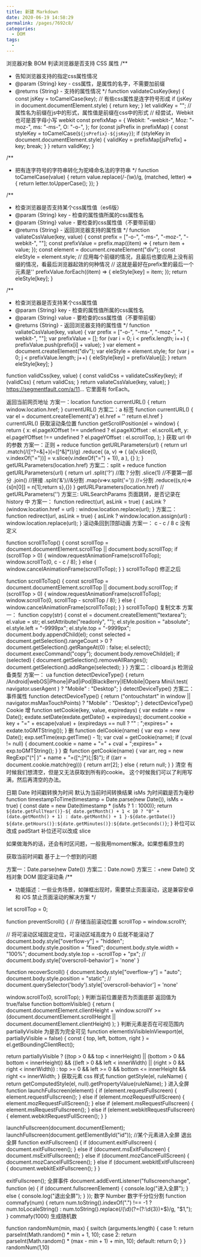 ```yaml
---
title: 新建 Markdown
date: 2020-06-19 14:58:29
permalink: /pages/7692c8/
categories: 
  - DOM
tags: 
  - 
---
```


浏览器对象 BOM
判读浏览器是否支持 CSS 属性
/**

 * 告知浏览器支持的指定css属性情况
 * @param {String} key - css属性，是属性的名字，不需要加前缀
 * @returns {String} - 支持的属性情况
    */
    function validateCssKey(key) {
    const jsKey = toCamelCase(key); // 有些css属性是连字符号形成
    if (jsKey in document.documentElement.style) {
    return key;
    }
    let validKey = "";
    // 属性名为前缀在js中的形式，属性值是前缀在css中的形式
    // 经尝试，Webkit 也可是首字母小写 webkit
    const prefixMap = {
    Webkit: "-webkit-",
    Moz: "-moz-",
    ms: "-ms-",
    O: "-o-",
    };
    for (const jsPrefix in prefixMap) {
    const styleKey = toCamelCase(`${jsPrefix}-${jsKey}`);
    if (styleKey in document.documentElement.style) {
      validKey = prefixMap[jsPrefix] + key;
      break;
    }
    }
    return validKey;
    }

/**

 * 把有连字符号的字符串转化为驼峰命名法的字符串
    */
    function toCamelCase(value) {
    return value.replace(/-(\w)/g, (matched, letter) => {
    return letter.toUpperCase();
    });
    }

/**

 * 检查浏览器是否支持某个css属性值（es6版）
 * @param {String} key - 检查的属性值所属的css属性名
 * @param {String} value - 要检查的css属性值（不要带前缀）
 * @returns {String} - 返回浏览器支持的属性值
    */
    function valiateCssValue(key, value) {
    const prefix = ["-o-", "-ms-", "-moz-", "-webkit-", ""];
    const prefixValue = prefix.map((item) => {
    return item + value;
    });
    const element = document.createElement("div");
    const eleStyle = element.style;
    // 应用每个前缀的情况，且最后也要应用上没有前缀的情况，看最后浏览器起效的何种情况
    // 这就是最好在prefix里的最后一个元素是''
    prefixValue.forEach((item) => {
    eleStyle[key] = item;
    });
    return eleStyle[key];
    }

/**

 * 检查浏览器是否支持某个css属性值
 * @param {String} key - 检查的属性值所属的css属性名
 * @param {String} value - 要检查的css属性值（不要带前缀）
 * @returns {String} - 返回浏览器支持的属性值
    */
    function valiateCssValue(key, value) {
    var prefix = ["-o-", "-ms-", "-moz-", "-webkit-", ""];
    var prefixValue = [];
    for (var i = 0; i < prefix.length; i++) {
    prefixValue.push(prefix[i] + value);
    }
    var element = document.createElement("div");
    var eleStyle = element.style;
    for (var j = 0; j < prefixValue.length; j++) {
    eleStyle[key] = prefixValue[j];
    }
    return eleStyle[key];
    }

function validCss(key, value) {
  const validCss = validateCssKey(key);
  if (validCss) {
    return validCss;
  }
  return valiateCssValue(key, value);
}
https://segmentfault.com/a/11...
它里面有 forEach。

返回当前网页地址
方案一：location
function currentURL() {
  return window.location.href;
}
currentURL()
方案二：a 标签
function currentURL() {
  var el = document.createElement('a')
  el.href = ''
  return el.href
}
currentURL()
获取滚动条位置
function getScrollPosition(el = window) {
  return {
    x: el.pageXOffset !== undefined ? el.pageXOffset : el.scrollLeft,
    y: el.pageYOffset !== undefined ? el.pageYOffset : el.scrollTop,
  };
}
获取 url 中的参数
方案一：正则 + reduce
function getURLParameters(url) {
  return url
    .match(/([^?=&]+)(=([^&]*))/g)
    .reduce(
      (a, v) => (
        (a[v.slice(0, v.indexOf("="))] = v.slice(v.indexOf("=") + 1)), a
      ),
      {}
    );
}
getURLParameters(location.href)
方案二：split + reduce
function getURLParameters(url) {
  return url
    .split('?') //取？分割
    .slice(1) //不要第一部分
    .join() //拼接
    .split('&')//&分割
    .map(v=>v.split('=')) //=分割
    .reduce((s,n)=>{s[n[0]] = n[1];return s},{})
}
getURLParameters(location.href)
// getURLParameters('')
方案三: URLSearchParams
页面跳转，是否记录在 history 中
方案一：
function redirect(url, asLink = true) {
  asLink ? (window.location.href = url) : window.location.replace(url);
}
方案二：
function redirect(url, asLink = true) {
  asLink ? window.location.assign(url) : window.location.replace(url);
}
滚动条回到顶部动画
方案一： c - c / 8
c 没有定义

function scrollToTop() {
  const scrollTop =
    document.documentElement.scrollTop || document.body.scrollTop;
  if (scrollTop > 0) {
    window.requestAnimationFrame(scrollToTop);
    window.scrollTo(0, c - c / 8);
  } else {
    window.cancelAnimationFrame(scrollToTop);
  }
}
scrollToTop()
修正之后

function scrollToTop() {
  const scrollTop =
    document.documentElement.scrollTop || document.body.scrollTop;
  if (scrollTop > 0) {
    window.requestAnimationFrame(scrollToTop);
    window.scrollTo(0, scrollTop - scrollTop / 8);
  } else {
    window.cancelAnimationFrame(scrollToTop);
  }
}
scrollToTop()
复制文本
方案一：
function copy(str) {
  const el = document.createElement("textarea");
  el.value = str;
  el.setAttribute("readonly", "");
  el.style.position = "absolute";
  el.style.left = "-9999px";
  el.style.top = "-9999px";
  document.body.appendChild(el);
  const selected =
    document.getSelection().rangeCount > 0
      ? document.getSelection().getRangeAt(0)
      : false;
  el.select();
  document.execCommand("copy");
  document.body.removeChild(el);
  if (selected) {
    document.getSelection().removeAllRanges();
    document.getSelection().addRange(selected);
  }
}
方案二：cliboard.js
检测设备类型
方案一： ua
function detectDeviceType() {
  return /Android|webOS|iPhone|iPad|iPod|BlackBerry|IEMobile|Opera Mini/i.test(
    navigator.userAgent
  )
    ? "Mobile"
    : "Desktop";
}
detectDeviceType()
方案二：事件属性
function detectDeviceType() {
  return ("ontouchstart" in window || navigator.msMaxTouchPoints)
    ? "Mobile"
    : "Desktop";
}
detectDeviceType()
Cookie
增
function setCookie(key, value, expiredays) {
  var exdate = new Date();
  exdate.setDate(exdate.getDate() + expiredays);
  document.cookie =
    key +
    "=" +
    escape(value) +
    (expiredays == null ? "" : ";expires=" + exdate.toGMTString());
}
删
function delCookie(name) {
  var exp = new Date();
  exp.setTime(exp.getTime() - 1);
  var cval = getCookie(name);
  if (cval != null) {
    document.cookie = name + "=" + cval + ";expires=" + exp.toGMTString();
  }
}
查
function getCookie(name) {
  var arr,
    reg = new RegExp("(^| )" + name + "=([^;]*)(;|$)");
  if ((arr = document.cookie.match(reg))) {
    return arr[2];
  } else {
    return null;
  }
}
清空
有时候我们想清空，但是又无法获取到所有的cookie。
这个时候我们可以了利用写满，然后再清空的办法。

日期 Date
时间戳转换为时间
默认为当前时间转换结果
isMs 为时间戳是否为毫秒
function timestampToTime(timestamp = Date.parse(new Date()), isMs = true) {
  const date = new Date(timestamp * (isMs ? 1 : 1000));
  return `${date.getFullYear()}-${
    date.getMonth() + 1 < 10 ? "0" + (date.getMonth() + 1) : date.getMonth() + 1
  }-${date.getDate()} ${date.getHours()}:${date.getMinutes()}:${date.getSeconds()}`;
}
补位可以改成 padStart
补位还可以改成 slice



如果做海外的话，还会有时区问题，一般我用moment解决。如果想看原生的

获取当前时间戳
基于上一个想到的问题

方案一：Date.parse(new Date())
方案二：Date.now()
方案三：+new Date()
文档对象 DOM
固定滚动条
/**

 * 功能描述：一些业务场景，如弹框出现时，需要禁止页面滚动，这是兼容安卓和 iOS 禁止页面滚动的解决方案
    */

let scrollTop = 0;

function preventScroll() {
  // 存储当前滚动位置
  scrollTop = window.scrollY;

  // 将可滚动区域固定定位，可滚动区域高度为 0 后就不能滚动了
  document.body.style["overflow-y"] = "hidden";
  document.body.style.position = "fixed";
  document.body.style.width = "100%";
  document.body.style.top = -scrollTop + "px";
  // document.body.style['overscroll-behavior'] = 'none'
}

function recoverScroll() {
  document.body.style["overflow-y"] = "auto";
  document.body.style.position = "static";
  // document.querySelector('body').style['overscroll-behavior'] = 'none'

  window.scrollTo(0, scrollTop);
}
判断当前位置是否为页面底部
返回值为 true/false
function bottomVisible() {
  return (
    document.documentElement.clientHeight + window.scrollY >=
    (document.documentElement.scrollHeight ||
      document.documentElement.clientHeight)
  );
}
判断元素是否在可视范围内
partiallyVisible 为是否为完全可见
function elementIsVisibleInViewport(el, partiallyVisible = false) {
  const { top, left, bottom, right } = el.getBoundingClientRect();

  return partiallyVisible
    ? ((top > 0 && top < innerHeight) ||
        (bottom > 0 && bottom < innerHeight)) &&
        ((left > 0 && left < innerWidth) || (right > 0 && right < innerWidth))
    : top >= 0 && left >= 0 && bottom <= innerHeight && right <= innerWidth;
}
获取元素 css 样式
function getStyle(el, ruleName) {
  return getComputedStyle(el, null).getPropertyValue(ruleName);
}
进入全屏
function launchFullscreen(element) {
  if (element.requestFullscreen) {
    element.requestFullscreen();
  } else if (element.mozRequestFullScreen) {
    element.mozRequestFullScreen();
  } else if (element.msRequestFullscreen) {
    element.msRequestFullscreen();
  } else if (element.webkitRequestFullscreen) {
    element.webkitRequestFullScreen();
  }
}

launchFullscreen(document.documentElement);
launchFullscreen(document.getElementById("id")); //某个元素进入全屏
退出全屏
function exitFullscreen() {
  if (document.exitFullscreen) {
    document.exitFullscreen();
  } else if (document.msExitFullscreen) {
    document.msExitFullscreen();
  } else if (document.mozCancelFullScreen) {
    document.mozCancelFullScreen();
  } else if (document.webkitExitFullscreen) {
    document.webkitExitFullscreen();
  }
}

exitFullscreen();
全屏事件
document.addEventListener("fullscreenchange", function (e) {
  if (document.fullscreenElement) {
    console.log("进入全屏");
  } else {
    console.log("退出全屏");
  }
});
数字 Number
数字千分位分割
function commafy(num) {
  return num.toString().indexOf(".") !== -1
    ? num.toLocaleString()
    : num.toString().replace(/(\d)(?=(?:\d{3})+$)/g, "$1,");
}
commafy(1000)
生成随机数


function randomNum(min, max) {
  switch (arguments.length) {
    case 1:
      return parseInt(Math.random() * min + 1, 10);
    case 2:
      return parseInt(Math.random() * (max - min + 1) + min, 10);
    default:
      return 0;
  }
}
randomNum(1,10)